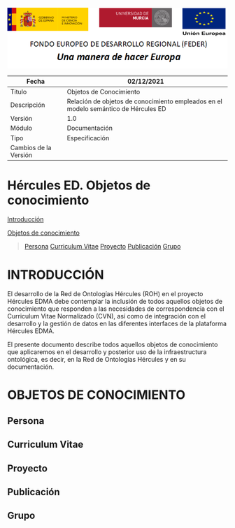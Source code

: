 ![](../Docs/media/CabeceraDocumentosMD.png)

| Fecha         | 02/12/2021                                                   |
| ------------- | ------------------------------------------------------------ |
|Titulo|Objetos de Conocimiento| 
|Descripción|Relación de objetos de conocimiento empleados en el modelo semántico de Hércules ED|
|Versión|1.0|
|Módulo|Documentación|
|Tipo|Especificación|
|Cambios de la Versión||

# Hércules ED. Objetos de conocimiento

[Introducción](#introducción)

[Objetos de conocimiento](#objetos-de-conocimiento)

> [Persona](#persona)
> [Curriculum Vitae](#curriculum-vitae)
> [Proyecto](#proyecto)
> [Publicación](#publicacion)
> [Grupo](#grupo)

INTRODUCCIÓN
============

El desarrollo de la Red de Ontologías Hércules (ROH) en el proyecto Hércules EDMA
debe contemplar la inclusión de todos aquellos objetos de conocimiento que responden
a las necesidades de correspondencia con el Curriculum Vitae Normalizado (CVN),
así como de integración con el desarrollo y la gestión de datos en las diferentes
interfaces de la plataforma Hércules EDMA.

El presente documento describe todos aquellos objetos de conocimiento que
aplicaremos en el desarrollo y posterior uso de la infraestructura
ontológica, es decir, en la Red de Ontologías Hércules y en su documentación.

OBJETOS DE CONOCIMIENTO
=======================

Persona
-------

Curriculum Vitae
----------------

Proyecto
--------

Publicación
-----------

Grupo
-----
